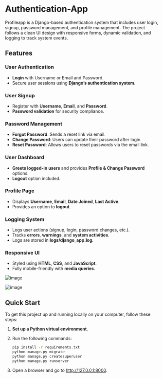 # Authentication-App
Profileapp is a Django-based authentication system that includes user login, signup, password management, and profile management. The project follows a clean UI design with responsive forms, dynamic validation, and logging to track system events.

## Features

### **User Authentication**

- **Login** with Username or Email and Password.
- Secure user sessions using **Django’s authentication system**.

### **User Signup**

- Register with **Username**, **Email**, and **Password**.
- **Password validation** for security compliance.

### **Password Management**

- **Forgot Password**: Sends a reset link via email.
- **Change Password**: Users can update their password after login.
- **Reset Password**: Allows users to reset passwords via the email link.

### **User Dashboard**

- **Greets logged-in users** and provides **Profile & Change Password** options.
- **Logout** option included.

### **Profile Page**

- Displays **Username**, **Email**, **Date Joined**, **Last Active**.
- Provides an option to **logout**.

### **Logging System**

- Logs user actions (signup, login, password changes, etc.).
- Tracks **errors**, **warnings**, and **system activities**.
- Logs are stored in **logs/django_app.log**.

### **Responsive UI**

- Styled using **HTML**, **CSS**, and **JavaScript**.
- Fully mobile-friendly with **media queries**.


![image](https://github.com/user-attachments/assets/1f51e17a-d431-4edb-8342-fd09d857ef83)

![image](https://github.com/user-attachments/assets/459d2498-e08a-488f-82c8-eb2d7d136020)


## Quick Start

To get this project up and running locally on your computer, follow these steps:

1. **Set up a Python virtual environment**.

2. Run the following commands:

   ```bash
   pip install -r requirements.txt
   python manage.py migrate
   python manage.py createsuperuser
   python manage.py runserver

3. Open a browser and go to http://127.0.0.1:8000.


